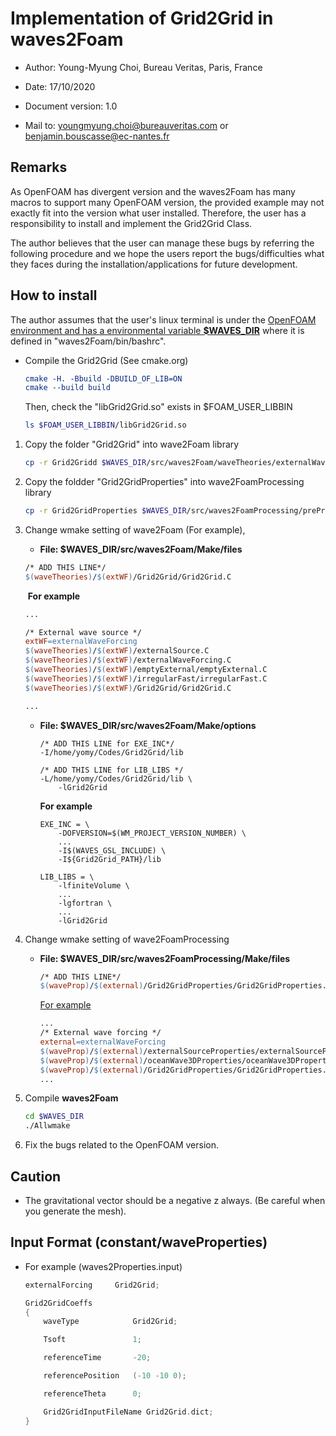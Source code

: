 # Implementation of Grid2Grid in waves2Foam

* Author: Young-Myung Choi, Bureau Veritas, Paris, France

* Date: 17/10/2020

* Document version: 1.0
* Mail to: youngmyung.choi@bureauveritas.com or benjamin.bouscasse@ec-nantes.fr

## Remarks

As OpenFOAM has divergent version and the waves2Foam has many macros to support many OpenFOAM version, the provided example may not exactly fit into the version what user installed. Therefore, the user has a responsibility to install and implement the Grid2Grid Class. 

The author believes that the user can manage these bugs by referring the following procedure and we hope the users report the bugs/difficulties what they faces during the installation/applications for future development. 

## How to install

The author assumes that the user's linux terminal is under the <u>OpenFOAM environment and has a environmental variable **$WAVES_DIR**</u> where it is defined in "waves2Foam/bin/bashrc".

* Compile the Grid2Grid  (See cmake.org) 

  ```cmake
  cmake -H. -Bbuild -DBUILD_OF_LIB=ON
  cmake --build build
  ```

  Then, check the "libGrid2Grid.so" exists in $FOAM_USER_LIBBIN

  ```bash
  ls $FOAM_USER_LIBBIN/libGrid2Grid.so
  ```

  

1. Copy the folder "Grid2Grid" into wave2Foam library

   ```bash
   cp -r Grid2Gridd $WAVES_DIR/src/waves2Foam/waveTheories/externalWaveForcing/
   ```

   

2. Copy the foldder "Grid2GridProperties" into wave2FoamProcessing library

   ```bash
   cp -r Grid2GridProperties $WAVES_DIR/src/waves2FoamProcessing/preProcessing/setWaveProperties/externalWaveForcing
   ```

3. Change wmake setting of wave2Foam (For example),

   * **File: $WAVES_DIR/src/waves2Foam/Make/files**

   ```makefile
   /* ADD THIS LINE*/
   $(waveTheories)/$(extWF)/Grid2Grid/Grid2Grid.C
   ```

   ​	**For example**

   ```makefile
   ...
   
   /* External wave source */
   extWF=externalWaveForcing
   $(waveTheories)/$(extWF)/externalSource.C
   $(waveTheories)/$(extWF)/externalWaveForcing.C
   $(waveTheories)/$(extWF)/emptyExternal/emptyExternal.C
   $(waveTheories)/$(extWF)/irregularFast/irregularFast.C
   $(waveTheories)/$(extWF)/Grid2Grid/Grid2Grid.C
   
   ...
   ```

   

   * **File: $WAVES_DIR/src/waves2Foam/Make/options** 

     ```
     /* ADD THIS LINE for EXE_INC*/ 
     -I/home/yomy/Codes/Grid2Grid/lib
     
     /* ADD THIS LINE for LIB_LIBS */
     -L/home/yomy/Codes/Grid2Grid/lib \
         -lGrid2Grid
     
     ```

     **For example**

     ```make
     EXE_INC = \
         -DOFVERSION=$(WM_PROJECT_VERSION_NUMBER) \
         ...
         -I$(WAVES_GSL_INCLUDE) \
         -I${Grid2Grid_PATH}/lib
     
     LIB_LIBS = \
         -lfiniteVolume \
         ...
         -lgfortran \
         ...
         -lGrid2Grid
     
     ```

     

4. Change wmake setting of wave2FoamProcessing

   * **File: $WAVES_DIR/src/waves2FoamProcessing/Make/files**

     ```makefile
     /* ADD THIS LINE*/
     $(waveProp)/$(external)/Grid2GridProperties/Grid2GridProperties.C
     ```

     <u>For example</u>

     ```makefile
     ...
     /* External wave forcing */
     external=externalWaveForcing
     $(waveProp)/$(external)/externalSourceProperties/externalSourceProperties.C
     $(waveProp)/$(external)/oceanWave3DProperties/oceanWave3DProperties.C
     $(waveProp)/$(external)/Grid2GridProperties/Grid2GridProperties.C
     ...
     ```

5. Compile **waves2Foam**

   ```bash
   cd $WAVES_DIR
   ./Allwmake
   ```

6. Fix the bugs related to the OpenFOAM version.



## Caution

* The gravitational vector should be a negative z always. (Be careful when you generate the mesh). 

  

## Input Format (constant/waveProperties)

* For example (waves2Properties.input)

  ```c
  externalForcing     Grid2Grid;
  
  Grid2GridCoeffs
  {
      waveType            Grid2Grid;
  
      Tsoft               1;
  
      referenceTime       -20;
  
      referencePosition   (-10 -10 0);
  
      referenceTheta      0;
  
      Grid2GridInputFileName Grid2Grid.dict;
  }
  ```

  

